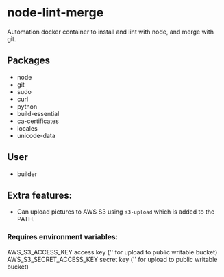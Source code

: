 # node-lint-merge
Automation docker container to install and lint with node, and merge with git.

## Packages
- node
- git
- sudo
- curl
- python
- build-essential
- ca-certificates
- locales
- unicode-data

## User
- builder

## Extra features:
 * Can upload pictures to AWS S3 using `s3-upload` which is added to the PATH.

### Requires environment variables:
  AWS_S3_ACCESS_KEY            access key ('' for upload to public writable bucket)
  AWS_S3_SECRET_ACCESS_KEY     secret key ('' for upload to public writable bucket)

